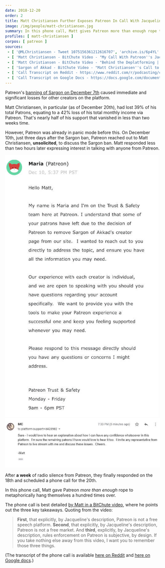 ```yaml
---
date: 2018-12-20
order: 2
title: Matt Christiansen Further Exposes Patreon In Call With Jacqueline Hart
image: /img/people/matt-christiansen.jpg
summary: In this phone call, Matt gives Patreon more than enough rope to metaphorically hang themselves
profiles: [ matt-christiansen ]
corpos: [ patreon ]
sources:
 - [ '@MLChristiansen - Tweet 1075156361212616707', 'archive.is/6p4YL' ]
 - [ 'Matt Christiansen - BitChute Video - "My Call With Patreon''s Jacqueline Hart | Yes, It''s a Total Disaster (Transcript Included)"', 'www.bitchute.com/video/Hv7hvZee-PQ/' ]
 - [ 'Matt Christiansen - BitChute Video - "Behind the Deplatforming | Tim Squirrell, the Self-Appointed Content Cop and Gatekeeper"', 'www.bitchute.com/video/uaxOauIqJeM/' ]
 - [ 'Sargon of Akkad - BitChute Video - "Matt Christiansen''s Call to Patreon (#PatreonPurge 6)"', 'www.bitchute.com/video/7LaVUvxy2tU/' ]
 - [ 'Call Transcript on Reddit - https://www.reddit.com/r/podcasting/comments/a8nexc/transcript_from_phone_call_between_matt/', 'www.reddit.com/r/podcasting/comments/a8nexc/transcript_from_phone_call_between_matt/' ]
 - [ 'Call Transcript on Google Docs - https://docs.google.com/document/d/1U0mQjUA0T5INc_GDkwPJ2mfhO7tbaIogisSqqxHw0hc/edit', 'docs.google.com/document/d/1U0mQjUA0T5INc_GDkwPJ2mfhO7tbaIogisSqqxHw0hc/edit' ]
---
```


Patreon's [banning of Sargon on December 7th](/e/patreon-bans-sargon/) caused immediate and significant losses for other creators on the platform.

Matt Christiansen, in particular (as of December 20th), had lost 39% of his total Patrons, equating to a 42% loss of his total monthly income via Patreon.
That's nearly half of his support that vanished in less than two weeks time.

However, Patreon was already in panic mode before this.
On December 10th, just three days after the Sargon ban, Patreon reached out to Matt Christiansen, **unsolicited**, to discuss the Sargon ban.
Matt responded less than two hours later expressing interest in talking with anyone from Patreon.

![Patreon Reaching Out to Matt Christiansen](patreon-reaching-out.jpg)
![Matt Christiansen Responding to Patreon](matt-responding.jpg)

After **a week** of radio silence from Patreon, they finally responded on the 18th and scheduled a phone call for the 20th.

In this phone call, Matt gave Patreon _more than enough_ rope to metaphorically hang themselves a hundred times over.

The phone call is best detailed [by Matt in a BitChute video](https://www.bitchute.com/video/Hv7hvZee-PQ/), where he points out the three key takeaways.
Quoting from the video:

> **First**, that explicitly, by Jacqueline's description, Patreon is not a free speech platform.
> **Second**, that explicitly, by Jacqueline's description, Patreon is not a free market.
> And **third**, explicitly, by Jacqueline's description, rules enforcement on Patreon is subjective, by design.
> If you take nothing else away from this video, I want you to remember those three things.

(The transcript of the phone call is available [here on Reddit](https://www.reddit.com/r/podcasting/comments/a8nexc/transcript_from_phone_call_between_matt/) and [here on Google docs](https://docs.google.com/document/d/1U0mQjUA0T5INc_GDkwPJ2mfhO7tbaIogisSqqxHw0hc/edit).)
